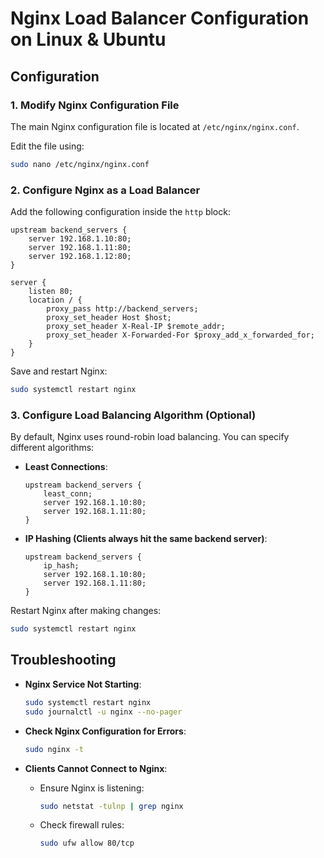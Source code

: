 # Nginx Load Balancer Configuration on Linux & Ubuntu

## **Configuration**

### **1. Modify Nginx Configuration File**
The main Nginx configuration file is located at `/etc/nginx/nginx.conf`.

Edit the file using:
```bash
sudo nano /etc/nginx/nginx.conf
```

### **2. Configure Nginx as a Load Balancer**
Add the following configuration inside the `http` block:
```nginx
upstream backend_servers {
    server 192.168.1.10:80;
    server 192.168.1.11:80;
    server 192.168.1.12:80;
}

server {
    listen 80;
    location / {
        proxy_pass http://backend_servers;
        proxy_set_header Host $host;
        proxy_set_header X-Real-IP $remote_addr;
        proxy_set_header X-Forwarded-For $proxy_add_x_forwarded_for;
    }
}
```
Save and restart Nginx:
```bash
sudo systemctl restart nginx
```

### **3. Configure Load Balancing Algorithm (Optional)**
By default, Nginx uses round-robin load balancing. You can specify different algorithms:
- **Least Connections**:
  ```nginx
  upstream backend_servers {
      least_conn;
      server 192.168.1.10:80;
      server 192.168.1.11:80;
  }
  ```
- **IP Hashing (Clients always hit the same backend server)**:
  ```nginx
  upstream backend_servers {
      ip_hash;
      server 192.168.1.10:80;
      server 192.168.1.11:80;
  }
  ```
Restart Nginx after making changes:
```bash
sudo systemctl restart nginx
```

## **Troubleshooting**

- **Nginx Service Not Starting**:
  ```bash
  sudo systemctl restart nginx
  sudo journalctl -u nginx --no-pager
  ```
- **Check Nginx Configuration for Errors**:

  ```bash
  sudo nginx -t
  ```
- **Clients Cannot Connect to Nginx**:
  - Ensure Nginx is listening:
    ```bash
    sudo netstat -tulnp | grep nginx
    ```
  - Check firewall rules:
    ```bash
    sudo ufw allow 80/tcp
    ```